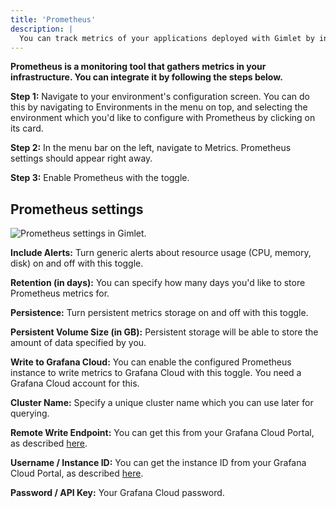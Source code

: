 ```yaml
---
title: 'Prometheus'
description: |
  You can track metrics of your applications deployed with Gimlet by integrating Prometheus with it.
---
```


**Prometheus is a monitoring tool that gathers metrics in your infrastructure. You can integrate it by following the steps below.**

**Step 1:** Navigate to your environment's configuration screen. You can do this by navigating to Environments in the menu on top, and selecting the environment which you'd like to configure with Prometheus by clicking on its card.

**Step 2:** In the menu bar on the left, navigate to Metrics. Prometheus settings should appear right away.

**Step 3:** Enable Prometheus with the toggle.

## Prometheus settings

![Prometheus settings in Gimlet.](/docs/screenshots/monitoring/gimlet-io-prometheus-settings.png)

**Include Alerts:** Turn generic alerts about resource usage (CPU, memory, disk) on and off with this toggle.

**Retention (in days):** You can specify how many days you'd like to store Prometheus metrics for.

**Persistence:** Turn persistent metrics storage on and off with this toggle.

**Persistent Volume Size (in GB):** Persistent storage will be able to store the amount of data specified by you.

**Write to Grafana Cloud:** You can enable the configured Prometheus instance to write metrics to Grafana Cloud with this toggle. You need a Grafana Cloud account for this.

**Cluster Name:** Specify a unique cluster name which you can use later for querying.

**Remote Write Endpoint:** You can get this from your Grafana Cloud Portal, as described [here](https://grafana.com/docs/grafana-cloud/send-data/traces/set-up/#:~:text=For%20the%20remote_write,Source%20settings.).

**Username / Instance ID:** You can get the instance ID from your Grafana Cloud Portal, as described [here](https://grafana.com/docs/grafana-cloud/send-data/traces/set-up/#:~:text=For%20the%20remote_write,Source%20settings.).

**Password / API Key:** Your Grafana Cloud password.
